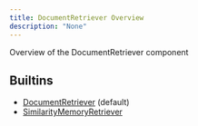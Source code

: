 ```yaml
---
title: DocumentRetriever Overview
description: "None"
---
```

Overview of the DocumentRetriever component
## Builtins
* [DocumentRetriever](/docs/components/documentretriever/documentretriever/) (default)
* [SimilarityMemoryRetriever](/docs/components/documentretriever/similaritymemoryretriever/)